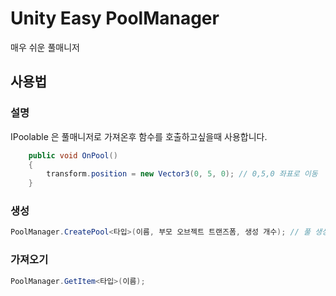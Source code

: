 # Unity Easy PoolManager
매우 쉬운 풀매니저
## 사용법
### 설명
IPoolable 은 풀매니저로 가져온후 함수를 호출하고싶을때 사용합니다.
```c#
    public void OnPool()
    {
        transform.position = new Vector3(0, 5, 0); // 0,5,0 좌표로 이동
    }
```
### 생성
```c#
PoolManager.CreatePool<타입>(이름, 부모 오브젝트 트랜즈폼, 생성 개수); // 풀 생성
```
### 가져오기
```c#
PoolManager.GetItem<타입>(이름);
```
